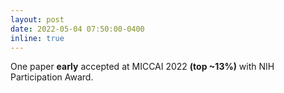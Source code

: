 ```yaml
---
layout: post
date: 2022-05-04 07:50:00-0400
inline: true
---
```


One paper **early** accepted at MICCAI 2022 **(top ~13%)** with NIH Participation Award.
